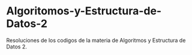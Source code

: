 # Algoritomos-y-Estructura-de-Datos-2
Resoluciones de los codigos de la materia de Algoritmos y Estructura de Datos 2.
